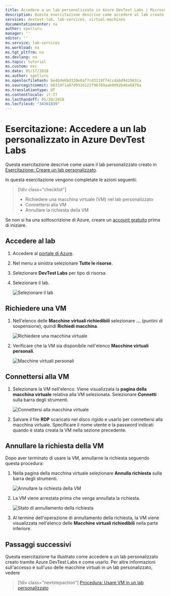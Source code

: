 ```yaml
---
title: Accedere a un lab personalizzato in Azure DevTest Labs | Microsoft Docs
description: Questa esercitazione descrive come accedere al lab creato usando Azure DevTest Labs, richiedere una macchina virtuale, usarla e quindi annullare la richiesta.
services: devtest-lab, lab-services, virtual-machines
documentationcenter: na
author: spelluru
manager: ''
editor: ''
ms.service: lab-services
ms.workload: na
ms.tgt_pltfrm: na
ms.devlang: na
ms.topic: tutorial
ms.custom: mvc
ms.date: 05/17/2018
ms.author: spelluru
ms.openlocfilehash: be4bde6bd320e8af7cd3119ff4ccdabd942963ca
ms.sourcegitcommit: b6319f1a87d9316122f96769aab0d92b46a6879a
ms.translationtype: HT
ms.contentlocale: it-IT
ms.lasthandoff: 05/20/2018
ms.locfileid: "34361839"
---
```

# <a name="tutorial-access-a-custom-lab-in-azure-devtest-labs"></a>Esercitazione: Accedere a un lab personalizzato in Azure DevTest Labs
Questa esercitazione descrive come usare il lab personalizzato creato in [Esercitazione: Creare un lab personalizzato](tutorial-create-custom-lab.md).

In questa esercitazione vengono completate le azioni seguenti:

> [!div class="checklist"]
> * Richiedere una macchina virtuale (VM) nel lab personalizzato
> * Connettersi alla VM
> * Annullare la richiesta della VM

Se non si ha una sottoscrizione di Azure, creare un [account gratuito](https://azure.microsoft.com/free/) prima di iniziare.

## <a name="access-the-lab"></a>Accedere al lab

1. Accedere al [portale di Azure](https://portal.azure.com).
2. Nel menu a sinistra selezionare **Tutte le risorse**. 
3. Selezionare **DevTest Labs** per tipo di risorsa. 
4. Selezionare il lab. 

    ![Selezionare il lab](./media/tutorial-use-custom-lab/search-for-select-custom-lab.png)

## <a name="claim-a-vm"></a>Richiedere una VM

1. Nell'elenco delle **Macchine virtuali richiedibili** selezionare **...** (puntini di sospensione), quindi **Richiedi macchina**.

    ![Richiedere una macchina virtuale](./media/tutorial-use-custom-lab/claim-virtual-machine.png)
1. Verificare che la VM sia disponibile nell'elenco **Macchine virtuali personali**.

    ![Macchine virtuali personali](./media/tutorial-use-custom-lab/my-virtual-machines.png)

## <a name="connect-to-the-vm"></a>Connettersi alla VM

1. Selezionare la VM nell'elenco. Viene visualizzata la **pagina della macchina virtuale** relativa alla VM selezionata. Selezionare **Connetti** sulla barra degli strumenti.

    ![Connettersi alla macchina virtuale](./media/tutorial-use-custom-lab/connect-button.png)
2. Salvare il file **RDP** scaricato nel disco rigido e usarlo per connettersi alla macchina virtuale. Specificare il nome utente e la password indicati quando è stata creata la VM nella sezione precedente. 

## <a name="unclaim-the-vm"></a>Annullare la richiesta della VM
Dopo aver terminato di usare la VM, annullarne la richiesta seguendo questa procedura: 

1. Nella pagina della macchina virtuale selezionare **Annulla richiesta** sulla barra degli strumenti. 

    ![Annullare la richiesta della VM](./media/tutorial-use-custom-lab/unclaim-vm-menu.png)
1. La VM viene arrestata prima che venga annullata la richiesta. 

    ![Stato di annullamento della richiesta](./media/tutorial-use-custom-lab/unclaim-status.png) 
1. Al termine dell'operazione di annullamento della richiesta, la VM viene visualizzata nell'elenco delle **Macchine virtuali richiedibili** nella parte inferiore. 
    
## <a name="next-steps"></a>Passaggi successivi
Questa esercitazione ha illustrato come accedere a un lab personalizzato creato tramite Azure DevTest Labs e come usarlo. Per altre informazioni sull'accesso e sull'uso delle macchine virtuali in un lab personalizzato, vedere 

> [!div class="nextstepaction"]
> [Procedura: Usare VM in un lab personalizzato](devtest-lab-add-vm.md)

